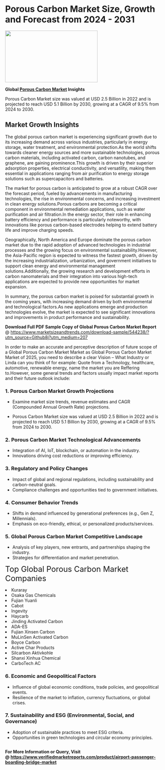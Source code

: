 <H1>Porous Carbon Market Size, Growth and Forecast from 2024 - 2031</H1><img class="aligncenter size-medium wp-image-584254" src="https://thirdeyenews.in/wp-content/uploads/2024/09/Global-Market-Research-300x168.jpeg" alt="" width="300" height="168" /><p><strong>Global&nbsp;<a href="https://www.marketsizeandtrends.com/download-sample/544238/?utm_source=Github8j?utm_medium=207">Porous Carbon Market</a> Insights</strong></p><p>Porous Carbon Market size was valued at USD 2.5 Billion in 2022 and is projected to reach USD 5.1 Billion by 2030, growing at a CAGR of 9.5% from 2024 to 2030.</p><p><h2>Market Growth Insights</h2> <p>The global porous carbon market is experiencing significant growth due to its increasing demand across various industries, particularly in energy storage, water treatment, and environmental protection.As the world shifts towards cleaner energy sources and more sustainable technologies, porous carbon materials, including activated carbon, carbon nanotubes, and graphene, are gaining prominence.This growth is driven by their superior adsorption properties, electrical conductivity, and versatility, making them essential in applications ranging from air purification to energy storage solutions such as supercapacitors and batteries.</p> <p>The market for porous carbon is anticipated to grow at a robust CAGR over the forecast period, fueled by advancements in manufacturing technologies, the rise in environmental concerns, and increasing investment in clean energy solutions.Porous carbons are becoming a critical component in environmental remediation applications, such as water purification and air filtration.In the energy sector, their role in enhancing battery efficiency and performance is particularly noteworthy, with innovations like porous carbon-based electrodes helping to extend battery life and improve charging speeds.</p> <p>Geographically, North America and Europe dominate the porous carbon market due to the rapid adoption of advanced technologies in industrial processes and the growing focus on environmental sustainability.However, the Asia-Pacific region is expected to witness the fastest growth, driven by the increasing industrialization, urbanization, and government initiatives to support clean energy and environmental management solutions.Additionally, the growing research and development efforts in carbon nanomaterials and their integration into various high-tech applications are expected to provide new opportunities for market expansion.</p> <p>In summary, the porous carbon market is poised for substantial growth in the coming years, with increasing demand driven by both environmental and technological factors.As new applications emerge and production technologies evolve, the market is expected to see significant innovations and improvements in product performance and sustainability.</p> <p><span class=""><strong>Download Full PDF Sample Copy of Global Porous Carbon Market Report</strong> @ <a href="https://www.marketsizeandtrends.com/download-sample/544238/?utm_source=Github8j?utm_medium=207" target="_blank">https://www.marketsizeandtrends.com/download-sample/544238/?utm_source=Github8j?utm_medium=207</a></span></p><p>In order to make an accurate and perceptive description of future scope of a Global&nbsp;Porous Carbon Market Market as Global&nbsp;Porous Carbon Market Market of 2025, you need to describe a clear Vision &ndash; What Industry or Linda can you think of for example: Quote from a Technology, healthcare, automotive, renewable energy, name the market you are Reffering to.However, some general trends and factors usually impact market reports and their future outlook include:</p><h3>1.&nbsp;<strong>Porous Carbon Market Growth Projections</strong></h3><ul><li>Examine market size trends, revenue estimates and CAGR (Compounded Annual Growth Rate) projections.</li><li><p>Porous Carbon Market size was valued at USD 2.5 Billion in 2022 and is projected to reach USD 5.1 Billion by 2030, growing at a CAGR of 9.5% from 2024 to 2030.</p></li></ul><h3>2.&nbsp;<strong>Porous Carbon Market Technological Advancements</strong></h3><ul><li>Integration of AI, IoT, blockchain, or automation in the industry.</li><li>Innovations driving cost reductions or improving efficiency.</li></ul><h3>3.&nbsp;<strong>Regulatory and Policy Changes</strong></h3><ul><li>Impact of global and regional regulations, including sustainability and carbon-neutral goals.</li><li>Compliance challenges and opportunities tied to government initiatives.</li></ul><h3>4.&nbsp;<strong>Consumer Behavior Trends</strong></h3><ul><li>Shifts in demand influenced by generational preferences (e.g., Gen Z, Millennials).</li><li>Emphasis on eco-friendly, ethical, or personalized products/services.</li></ul><h3>5.&nbsp;<strong>Global Porous Carbon Market Competitive Landscape</strong></h3><ul><li>Analysis of key players, new entrants, and partnerships shaping the industry.</li><li>Strategies for differentiation and market penetration.</li></ul><p data-pm-slice="1 1 []"><span style="color: inherit; font-family: inherit; font-size: 25px;">Top Global Porous Carbon Market Companies</span></p><div class="" data-test-id=""><p><li>Kuraray</li><li> Osaka Gas Chemicals</li><li> Fujian Yuanli</li><li> Cabot</li><li> Ingevity</li><li> Haycarb</li><li> Jinding Activated Carbon</li><li> ADA-ES</li><li> Fujian Xinsen Carbon</li><li> MuLinSen Activated Carbon</li><li> Boyce Carbon</li><li> Active Char Products</li><li> Silcarbon Aktivkohle</li><li> Shanxi Xinhua Chemical</li><li> CarboTech AC</li></p></div><h3>6.&nbsp;<strong>Economic and Geopolitical Factors</strong></h3><ul><li>Influence of global economic conditions, trade policies, and geopolitical events.</li><li>Resilience of the market to inflation, currency fluctuations, or global crises.</li></ul><h3>7.&nbsp;<strong>Sustainability and ESG (Environmental, Social, and Governance)</strong></h3><ul><li>Adoption of sustainable practices to meet ESG criteria.</li><li>Opportunities in green technologies and circular economy principles.</li></ul><h2><strong style="font-size: 14px;">For More Information or Query, Visit @&nbsp;</strong><a style="background-color: #ffffff; font-size: 14px;" href="https://www.marketsizeandtrends.com/report/porous-carbon-market/" target="_blank">https://www.verifiedmarketreports.com/product/airport-passenger-boarding-bridge-market</a></h2>